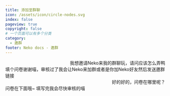 ```yaml
---
title: 添加至群聊
icon: /assets/icon/circle-nodes.svg
index: false
pageview: true
copyright: false
# 一个页面可以有多个分类
category:
  - 邀群
footer: Neko docs - 邀群
---
```


<QQChat title="如何领养小猫咪?">
  <QQMessage align="right" avatar="https://drive.nekodayo.top/raw/nekodocs/image/neko11.jpg">
    <div>我想邀请Neko来我的群聊玩，请问应该怎么弄鸭</div>
  </QQMessage>
  
  <QQMessage align="left" avatar="http://q2.qlogo.cn/headimg_dl?dst_uin=480352716&spec=640">
    <div>填个问卷谢谢喵，审核过了我会让Neko来加群或者是你加Neko好友然后发送邀群链接</div>
  </QQMessage>
  
  <QQMessage align="right" avatar="https://drive.nekodayo.top/raw/nekodocs/image/neko11.jpg">
    <div>好的好的，问卷在哪里呢？</div>
  </QQMessage>
  
  <QQMessage align="left" avatar="http://q2.qlogo.cn/headimg_dl?dst_uin=480352716&spec=640">
    <div>问卷在下面哦~ 填写完我会尽快审核的喵</div>
  </QQMessage>
  
  <QQImage 
    align="left" 
    avatar="http://q2.qlogo.cn/headimg_dl?dst_uin=480352716&spec=640"
    src="https://drive.nekodayo.top/raw/nekodocs/image/poster.webp"
    alt="芝士问卷"
  />
</QQChat>